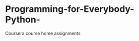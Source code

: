 Programming-for-Everybody-Python-
=================================

Coursera course home assignments
